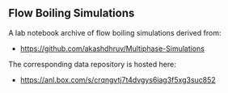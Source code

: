 ## Flow Boiling Simulations

A lab notebook archive of flow boiling simulations derived from:
- https://github.com/akashdhruv/Multiphase-Simulations

The corresponding data repository is hosted here:
- https://anl.box.com/s/crqngvtj7t4dvgys6iag3f5xg3suc852
